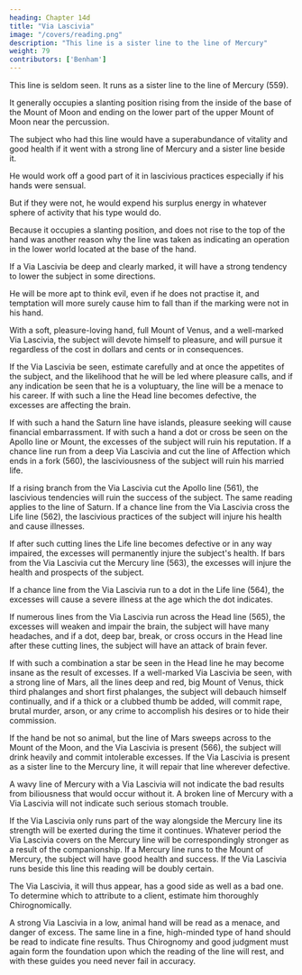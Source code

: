 ```yaml
---
heading: Chapter 14d
title: "Via Lascivia"
image: "/covers/reading.png"
description: "This line is a sister line to the line of Mercury"
weight: 79
contributors: ['Benham']
---
```



This line is seldom seen. It runs as a sister line to the line of Mercury (559). 

It generally occupies a slanting position rising from the inside of the base of the Mount of Moon and ending on the lower part of the upper Mount of Moon near the percussion. 

The subject who had this line would have a superabundance of vitality and good health if it went with a strong line of Mercury and a sister line beside it.

He would work off a good part of it in lascivious practices especially if his hands were sensual.

But if they were not, he would expend his surplus energy in whatever sphere of activity that his type would do.

Because it occupies a slanting position, and does not rise to the top of the hand was another reason why the line was taken as indicating an operation in the lower world located at the base of the hand. 

If a Via Lascivia be deep and clearly marked, it will have a strong tendency to lower the subject in some directions. 

He will be more apt to think evil, even if he does not practise it, and temptation will more surely cause him to fall than if the marking were not in his hand. 

With a soft, pleasure-loving hand, full Mount of Venus, and a well-marked Via Lascivia, the subject will devote himself to pleasure, and will pursue it regardless of the cost in dollars and cents or in consequences. 

<!-- The Via Lascivia 710 No. 569. The Via Lascivia 711 No. 560.  -->

If the Via Lascivia be seen, estimate carefully and at once the appetites of the subject, and the likelihood that he will be led where pleasure calls, and if any indication be seen that he is a voluptuary, the line will be a menace to his career. If with such a line the Head line becomes defective, the excesses are affecting the brain. 

If with such a hand the Saturn line have islands, pleasure seeking will cause financial embarrassment. If with such a hand a dot or cross be seen on the Apollo line or Mount, the excesses of the subject will ruin his reputation. If a chance line run from a deep Via Lascivia and cut the line of Affection which ends in a fork (560), the lasciviousness of the subject will ruin his married life. 

If a rising branch from the Via Lascivia cut the Apollo line (561), the lascivious tendencies will ruin the success of the subject. The same reading applies to the line of Saturn. If a chance line from the Via Lascivia cross the Life line (562), the lascivious practices of the subject will injure his health and cause illnesses. 

If after such cutting lines the Life line becomes defective or in any way impaired, the excesses will permanently injure the subject's health. If bars from the Via Lascivia cut the Mercury line (563), the excesses will injure the health and prospects of the subject. 

If a chance line from the Via Lascivia run to a dot in the Life line (564), the excesses will cause a severe illness at the age which the dot indicates. 

If numerous lines from the Via Lascivia run across the Head line (565), the excesses will weaken and impair the brain, the subject will have many headaches, and if a dot, deep bar, break, or cross occurs in the Head line after these cutting lines, the subject will have an attack of brain fever. 

If with such a combination a star be seen in the Head line he may become insane as the result of excesses. If a well-marked Via Lascivia be seen, with a strong line of Mars, all the lines deep and red, big Mount of Venus, thick third phalanges and short first phalanges, the subject will debauch himself continually, and if a thick or a clubbed thumb be added, will commit rape, brutal murder, arson, or any crime to accomplish his desires or to hide their commission. 

If the hand be not so animal, but the line of Mars sweeps across to the Mount of the Moon, and the Via Lascivia is present (566), the subject will drink heavily and commit intolerable excesses. If the Via Lascivia is present as a sister line to the Mercury line, it will repair that line wherever defective. 

A wavy line of Mercury with a Via Lascivia will not indicate the bad results from biliousness that would occur without it. A broken line of Mercury with a Via Lascivia will not indicate such serious stomach trouble.

If the Via Lascivia only runs part of the way alongside the Mercury line its strength will be exerted during the time it continues. Whatever period the Via Lascivia covers on the Mercury line will be correspondingly stronger as a result of the companionship. If a Mercury line runs to the Mount of Mercury, the subject will have good health and success. If the Via Lascivia runs beside this line this reading will be doubly certain. 

The Via Lascivia, it will thus appear, has a good side as well as a bad one. To determine which to attribute to a client, estimate him thoroughly Chirognomically. 

A strong Via Lascivia in a low, animal hand will be read as a menace, and danger of excess. The same line in a fine, high-minded type of hand should be read to indicate fine results. Thus Chirognomy and good judgment must again form the foundation upon which the reading of the line will rest, and with these guides you need never fail in accuracy. 

<!-- The Via Lascivia 712 No. 561. The Via Lascivia 713 No. 562. The Via Lascivia 714 No. 563. The Via Lascivia 715 No. 564. The Via Lascivia 716 No. 565. The Via Lascivia 717 No. 566 -->